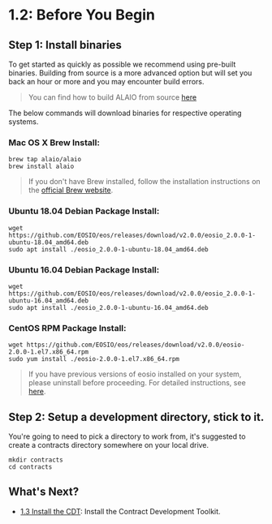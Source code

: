 # 1.2: Before You Begin

## Step 1: Install binaries

To get started as quickly as possible we recommend using pre-built binaries. Building from source is a more advanced option but will set you back an hour or more and you may encounter build errors.

> You can find how to build ALAIO from source [here](link_to_docs)

The below commands will download binaries for respective operating systems.

### Mac OS X Brew Install:

    brew tap alaio/alaio
    brew install alaio

> If you don't have Brew installed, follow the installation instructions on the [official Brew website](https://brew.sh/).

### Ubuntu 18.04 Debian Package Install:

    wget https://github.com/EOSIO/eos/releases/download/v2.0.0/eosio_2.0.0-1-ubuntu-18.04_amd64.deb
    sudo apt install ./eosio_2.0.0-1-ubuntu-18.04_amd64.deb

### Ubuntu 16.04 Debian Package Install:

    wget https://github.com/EOSIO/eos/releases/download/v2.0.0/eosio_2.0.0-1-ubuntu-16.04_amd64.deb
    sudo apt install ./eosio_2.0.0-1-ubuntu-16.04_amd64.deb

### CentOS RPM Package Install:

    wget https://github.com/EOSIO/eos/releases/download/v2.0.0/eosio-2.0.0-1.el7.x86_64.rpm
    sudo yum install ./eosio-2.0.0-1.el7.x86_64.rpm

> If you have previous versions of eosio installed on your system, please uninstall before proceeding. For detailed instructions, see [here]().

## Step 2: Setup a development directory, stick to it.

You're going to need to pick a directory to work from, it's suggested to create a contracts directory somewhere on your local drive.

    mkdir contracts
    cd contracts
    
## What's Next?

* [1.3 Install the CDT](https://developer.alacritys.net/docs/how_alaio_works/getting_started_with_alaio/1._development_environment/1.2_before_you_begin.md): Install the Contract Development Toolkit.
